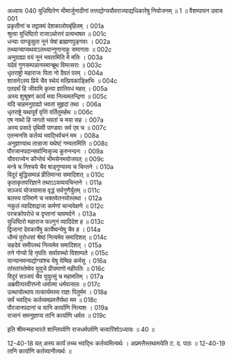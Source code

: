 अध्यायः 040
युधिष्ठिरेण भीमार्जुनादीनां तत्तद्योग्ययौवराज्याद्यधिकारेषु नियोजनम् ॥ 1 ॥
वैशम्पायन उवाच 	001  
प्रकृतीनां च तद्वाक्यं देशकालोपबृंहितम् ।	001a  
श्रुत्वा युधिष्ठिरो राजाऽथोत्तरं प्रत्यभाषत ॥	001c  
धन्याः पाण्डुसुता नूनं येषां ब्राह्मणपुङ्गवाः ।	002a  
तथ्यान्वाप्यथवाऽतथ्यान्गुणानाहुः समागताः ॥	002c  
अनुग्राह्या वयं नूनं भवतामिति मे मतिः ।	003a  
यदेवं गुणसम्पन्नानस्मान्ब्रूथ विमत्सराः ॥	003c  
धृतराष्ट्रो महाराजः पिता नो दैवतं परम् ।	004a  
शासनेऽस्य प्रिये चैव स्थेयं मत्प्रियकाङ्क्षिभिः ॥	004c  
एतदर्थं हि जीवामि कृत्वा ज्ञातिवधं महत् ।	005a  
अस्य शुश्रूषणं कार्यं मया नित्यमतन्द्रिणा ॥	005c  
यदि चाहमनुग्राह्यो भवतां सुहृदां तथा ।	006a  
धृतराष्ट्रे यथापूर्वं वृत्तिं वर्तितुमर्हथ ॥	006c  
एष नाथो हि जगतो भवतां च मया सह ।	007a  
अस्य प्रसादे पृथिवी पाण्डवाः सर्व एव च ॥	007c  
एतन्मनसि कर्तव्यं भवद्भिर्वचनं मम ।	008a  
अनुज्ञाप्याथ तान्राजा यथेष्टं गम्यतामिति ॥	008c  
पौरजानपदान्सर्वान्विसृज्य कुरुनन्दनः ।	009a  
यौवराज्येन कौन्तेयं भीमसेनमयोजयत् ॥	009c  
मन्त्रे च निश्चये चैव षाड्गुण्यस्य च चिन्तने ।	010a  
विदुरं बुद्धिसम्पन्नं प्रीतिमान्स समादिशत् ॥	010c  
कृताकृतपरिज्ञाने तथाऽऽयव्ययचिन्तने ।	011a  
सञ्जयं योजयामास वृद्धं सर्वगुणैर्युतम् ॥	011c  
बलस्य परिमाणे च भक्तवेतनयोस्तथा ।	012a  
नकुलं व्यादिशद्राजा कर्मणां चान्ववेक्षणे ॥	012c  
परचक्रोपरोधे च दृप्तानां चावमर्दने ।	013a  
युधिष्ठिरो महाराज फल्गुनं व्यादिदेश ह ॥	013c  
द्विजानां देवकार्येषु कार्येष्वन्येषु चैव ह ।	014a  
धौम्यं पुरोधसां श्रेष्ठं नित्यमेव समादिशत् ॥	014c  
सहदेवं समीपस्थं नित्यमेव समादिशत् ।	015a  
तने गोप्यो हि नृपतिः सर्वावस्थो विशाम्पते ॥	015c  
यान्यानमन्यद्योग्यांश्च येषु येष्विह कर्मसु ।	016a  
तांस्तांस्तेष्वेव युयुजे प्रीयमाणो महीपतिः ॥	016c  
विदुरं सञ्जयं चैव युयुत्सुं च महामतिम् ।	017a  
अब्रवीत्परवीरघ्नो धर्मात्मा धर्मवत्सलः ॥	017c  
उत्थायोत्थाय तत्कार्यमस्य राज्ञः पितुर्मम ।	018a  
सर्वं भवद्भिः कर्तव्यमप्रमत्तैर्यथा मम ॥	018c  
पौरजानपदानां च यानि कार्याणि नित्यशः ।	019a  
राजानं समनुज्ञाप्य तानि कार्याणि धर्मतः ॥ 	019c  

इति श्रीमन्महाभारते शान्तिपर्वणि राजधर्मपर्वणि चत्वारिंशोऽध्यायः ॥ 40 ॥

12-40-18 यत् अस्य कार्यं तच्च भवद्भिः कर्तव्यमित्यर्थः । अप्रमत्तैस्तथामयेति ट. द. पाठः ॥ 12-40-19 तानि कार्याणि कर्तव्यानीत्यर्थः ॥
